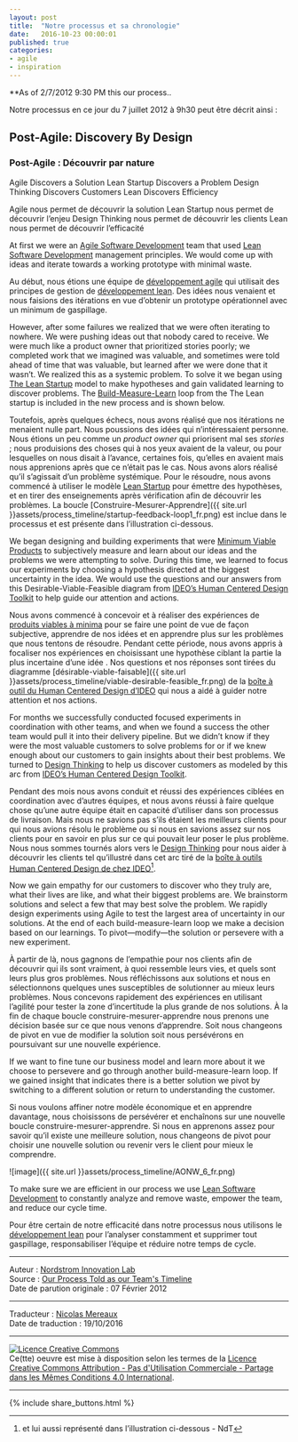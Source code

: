 ```yaml
---
layout: post
title:  "Notre processus et sa chronologie"
date:   2016-10-23 00:00:01
published: true
categories: 
- agile
- inspiration
---
```


**As of 2/7/2012 9:30 PM this our process..

Notre processus en ce jour du 7 juillet 2012 à 9h30 peut être décrit ainsi :

## Post-Agile: Discovery By Design

### Post-Agile : Découvrir par nature

Agile Discovers a Solution
Lean Startup Discovers a Problem
Design Thinking Discovers Customers
Lean Discovers Efficiency

Agile nous permet de découvrir la solution
Lean Startup nous permet de découvrir l’enjeu
Design Thinking nous permet de découvrir les clients
Lean nous permet de découvrir l’efficacité

At first we were an [Agile Software Development](https://en.wikipedia.org/wiki/Agile_software_development) team that used [Lean Software Development](https://en.wikipedia.org/wiki/Lean_software_development) management principles. We would come up with ideas and iterate towards a working prototype with minimal waste.

Au début, nous étions une équipe de [développement agile](https://fr.wikipedia.org/wiki/M%C3%A9thode_agile) qui utilisait des principes de gestion de [développement lean](https://fr.wikipedia.org/wiki/Lean). Des idées nous venaient et nous faisions des itérations en vue d’obtenir un prototype opérationnel avec un minimum de gaspillage. 

However, after some failures we realized that we were often iterating to nowhere. We were pushing ideas out that nobody cared to receive. We were much like a product owner that prioritized stories poorly; we completed work that we imagined was valuable, and sometimes were told ahead of time that was valuable, but learned after we were done that it wasn’t. We realized this as a systemic problem. To solve it we began using [The Lean Startup](https://www.amazon.com/The-Lean-Startup-Entrepreneurs-Continuous/dp/0307887898) model to make hypotheses and gain validated learning to discover problems. The [Build-Measure-Learn](image_en_local) loop from the The Lean startup is included in the new process and is shown below.

Toutefois, après quelques échecs, nous avons réalisé que nos itérations ne menaient nulle part. Nous poussions des idées qui n’intéressaient personne. Nous étions un peu comme un _product owner_ qui priorisent mal ses _stories_ ; nous produisions des choses qui à nos yeux avaient de la valeur, ou pour lesquelles on nous disait à l’avance, certaines fois, qu’elles en avaient mais nous apprenions après que ce n’était pas le cas. Nous avons alors réalisé qu’il s’agissait d’un problème systémique. Pour le résoudre, nous avons commencé à utiliser le modèle [Lean Startup](https://www.amazon.fr/Lean-Startup-Adoptez-linnovation-continue/dp/2744066400/ref=sr_1_1?ie=UTF8&qid=1476995507&sr=8-1&keywords=lean+startup) pour émettre des hypothèses, et en tirer des enseignements après vérification afin de découvrir les problèmes. La boucle [Construire-Mesurer-Apprendre]({{ site.url }}assets/process_timeline/startup-feedback-loop1_fr.png) est inclue dans le processus et est présente dans l’illustration ci-dessous. 

We began designing and building experiments that were [Minimum Viable Products](https://en.wikipedia.org/wiki/Minimum_viable_product) to subjectively measure and learn about our ideas and the problems we were attempting to solve. During this time, we learned to focus our experiments by choosing a hypothesis directed at the biggest uncertainty in the idea. We would use the questions and our answers from this Desirable-Viable-Feasible diagram from [IDEO’s Human Centered Design Toolkit](https://www.ideo.com/post/design-kit) to help guide our attention and actions.

Nous avons commencé à concevoir et à réaliser des expériences de [produits viables à minima](https://fr.wikipedia.org/wiki/Produit_minimum_viable) pour se faire une point de vue de façon subjective, apprendre de nos idées et en apprendre plus sur les problèmes que nous tentons de résoudre. Pendant cette période, nous avons appris à focaliser nos expériences en choisissant une hypothèse ciblant la partie la plus incertaine d’une idée . Nos questions et nos réponses sont tirées du diagramme [désirable-viable-faisable]({{ site.url }}assets/process_timeline/viable-desirable-feasible_fr.png) de la [boîte à outil du Human Centered Design d’IDEO](https://www.ideo.com/post/design-kit) qui nous a aidé à guider notre attention et nos actions.

For months we successfully conducted focused experiments in coordination with other teams, and when we found a success the other team would pull it into their delivery pipeline. But we didn’t know if they were the most valuable customers to solve problems for or if we knew enough about our customers to gain insights about their best problems. We turned to [Design Thinking](https://en.wikipedia.org/wiki/Design_thinking) to help us discover customers as modeled by this arc from [IDEO’s Human Centered Design Toolkit](https://www.ideo.com/post/design-kit).

Pendant des mois nous avons conduit et réussi des expériences ciblées en coordination avec d’autres équipes, et nous avons réussi à faire quelque chose qu’une autre équipe était en capacité d’utiliser dans son processus de livraison. Mais nous ne savions pas s’ils étaient les meilleurs clients pour qui nous avions résolu le problème ou si nous en savions assez sur nos clients pour en savoir en plus sur ce qui pouvait leur poser le plus problème. Nous nous sommes tournés alors vers le [Design Thinking](https://fr.wikipedia.org/wiki/Design_thinking) pour nous aider à découvrir les clients tel qu’illustré dans cet arc tiré de la [boîte à outils Human Centered Design de chez IDEO](https://www.ideo.com/post/design-kit)[^1].

[^1]: et lui aussi représenté dans l’illustration ci-dessous - NdT

Now we gain empathy for our customers to discover who they truly are, what their lives are like, and what their biggest problems are. We brainstorm solutions and select a few that may best solve the problem. We rapidly design experiments using Agile to test the largest area of uncertainty in our solutions. At the end of each build-measure-learn loop we make a decision based on our learnings. To pivot—modify—the solution or persevere with a new experiment.

À partir de là, nous gagnons de l’empathie pour nos clients afin de découvrir qui ils sont vraiment, à quoi ressemble leurs vies, et quels sont leurs plus gros problèmes. Nous réfléchissons aux solutions et nous en sélectionnons quelques unes susceptibles de solutionner au mieux leurs problèmes. Nous concevons rapidement des expériences en utilisant l’agilité pour tester la zone d’incertitude la plus grande de nos solutions. À la fin de chaque boucle construire-mesurer-apprendre nous prenons une décision basée sur ce que nous venons d’apprendre. Soit nous changeons de pivot en vue de modifier la solution soit nous persévérons en poursuivant sur une nouvelle expérience.

If we want to fine tune our business model and learn more about it we choose to persevere and go through another build-measure-learn loop. If we gained insight that indicates there is a better solution we pivot by switching to a different solution or return to understanding the customer.

Si nous voulons affiner notre modèle économique et en apprendre davantage, nous choisissons de persévérer et enchaînons sur une nouvelle boucle construire-mesurer-apprendre. Si nous en apprenons assez pour savoir qu’il existe une meilleure solution, nous changeons de pivot pour choisir une nouvelle solution ou revenir vers le client pour mieux le comprendre. 

![image]({{ site.url }}assets/process_timeline/AONW_6_fr.png)

To make sure we are efficient in our process we use [Lean Software Development](https://en.wikipedia.org/wiki/Lean_software_development) to constantly analyze and remove waste, empower the team, and reduce our cycle time.

Pour être certain de notre efficacité dans notre processus nous utilisons le [développement lean](https://fr.wikipedia.org/wiki/Lean) pour l’analyser constamment et supprimer tout gaspillage, responsabiliser l’équipe et réduire notre temps de cycle.

---  
Auteur : [Nordstrom Innovation Lab](https://web.archive.org/web/20150426185304/http://secure.nordstrominnovationlab.com/#introduction)  
Source : [Our Process Told as our Team's Timeline 
](https://web.archive.org/web/20150317132117/http://secure.nordstrominnovationlab.com/pages/our_process_told_as_our_team_s_timeline)  
Date de parution originale : 07 Février 2012  

---
Traducteur : [Nicolas Mereaux](http://www.les-traducteurs-agiles.org/traducteurs/)  
Date de traduction : 19/10/2016  

---

<a rel="license" href="http://creativecommons.org/licenses/by-nc-sa/4.0/"><img alt="Licence Creative Commons" style="border-width:0" src="http://i.creativecommons.org/l/by-nc-sa/4.0/88x31.png" /></a><br />Ce(tte) oeuvre est mise à disposition selon les termes de la <a rel="license" href="http://creativecommons.org/licenses/by-nc-sa/4.0/">Licence Creative Commons Attribution - Pas d'Utilisation Commerciale - Partage dans les Mêmes Conditions 4.0 International</a>.

---

{% include share_buttons.html %}

  